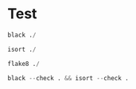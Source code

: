 # Test

```python
black ./
```

```python
isort ./
```

```python
flake8 ./
```

```python
black --check . && isort --check .
```

